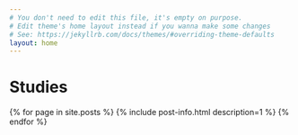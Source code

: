 ```yaml
---
# You don't need to edit this file, it's empty on purpose.
# Edit theme's home layout instead if you wanna make some changes
# See: https://jekyllrb.com/docs/themes/#overriding-theme-defaults
layout: home
---
```


# Studies

{% for page in site.posts %}
{% include post-info.html description=1 %}
{% endfor %}
